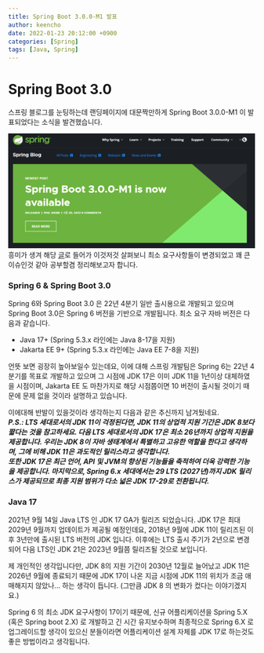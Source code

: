 ```yaml
---
title: Spring Boot 3.0.0-M1 발표
author: keencho  
date: 2022-01-23 20:12:00 +0900  
categories: [Spring]  
tags: [Java, Spring]  
---
```


# **Spring Boot 3.0**  
스프링 블로그를 눈팅하는데 랜딩페이지에 대문짝만하게 Spring Boot 3.0.0-M1 이 발표되었다는 소식을 발견했습니다.  

![landing](/assets/img/custom/spring/spring6/landing.png)  
흥미가 생겨 해당 [글](https://spring.io/blog/2022/01/20/spring-boot-3-0-0-m1-is-now-available)로 들어가 이것저것 살펴보니 최소 요구사항들이 변경되었고 꽤 큰 이슈인것 같아 공부할겸 정리해보고자 합니다.  

### **Spring 6 & Spring Boot 3.0**  
Spring 6와 Spring Boot 3.0 은 22년 4분기 일반 출시용으로 개발되고 있으며 Spring Boot 3.0은 Spring 6 버전을 기반으로 개발됩니다. 최소 요구 자바 버전은 다음과 같습니다.  

- Java 17+ (Spring 5.3.x 라인에는 Java 8-17을 지원) 
- Jakarta EE 9+ (Spring 5.3.x 라인에는 Java EE 7-8을 지원)

언뜻 보면 굉장히 높아보일수 있는데요, 이에 대해 스프링 개발팀은 Spring 6는 22년 4분기를 목표로 개발하고 있으며 그 시점에 JDK 17은 이미 JDK 11을 1년이상 대체하였을 시점이며, Jakarta EE 도 마찬가지로 해당 시점쯤이면 10 버전이 출시될 것이기 때문에 문제 없을 것이라 설명하고 있습니다.  

이에대해 반발이 있을것이라 생각하는지 다음과 같은 추신까지 남겨뒀네요.  
***P.S.: LTS 세대로서의 JDK 11이 걱정된다면, JDK 11의 상업적 지원 기간은 JDK 8보다 짧다는 것을 참고하세요. 다음 LTS 세대로서의 JDK 17은 최소 26년까지 상업적 지원을 제공합니다. 우리는 JDK 8이 자바 생태계에서 특별하고 고유한 역할을 한다고 생각하며, 그에 비해 JDK 11은 과도적인 릴리스라고 생각합니다.***  
***또한 JDK 17은 최근 언어, API 및 JVM의 향상된 기능들을 축적하여 더욱 강력한 기능을 제공합니다. 마지막으로, Spring 6.x 세대에서는 29 LTS (2027년)까지 JDK 릴리스가 제공되므로 최종 지원 범위가 다소 넓은 JDK 17-29로 전환됩니다.***  

### **Java 17**  
2021년 9월 14일 Java LTS 인 JDK 17 GA가 릴리즈 되었습니다. JDK 17은 최대 2029년 9월까지 업데이트가 제공될 예정인데요, 2018년 9월에 JDK 11이 릴리즈된 이후 3년만에 출시된 LTS 버전의 JDK 입니다. 이후에는 LTS 출시 주기가 2년으로 변경되어 다음 LTS인 JDK 21은 2023년 9월쯤 릴리즈될 것으로 보입니다.  

제 개인적인 생각입니다만, JDK 8의 지원 기간이 2030년 12월로 늘어났고 JDK 11은 2026년 9월에 종료되기 때문에 JDK 17이 나온 지금 시점에 JDK 11의 위치가 조금 애매해지지 않았나... 하는 생각이 듭니다. (그만큼 JDK 8 의 변화가 컸다는 이야기겠지요.)  

Spring 6 의 최소 JDK 요구사항이 17이기 때문에, 신규 어플리케이션을 Spring 5.X (혹은 Spring boot 2.X) 로 개발하고 긴 시간 유지보수하며 최종적으로 Spring 6.X 로 업그레이드할 생각이 있으신 분들이라면 어플리케이션 설계 자체를 JDK 17로 하는것도 좋은 방법이라고 생각됩니다.  


